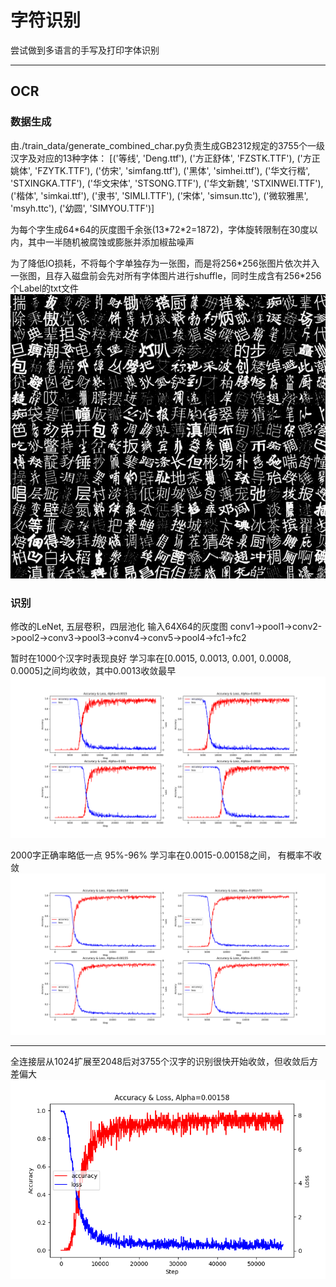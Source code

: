 # 字符识别
尝试做到多语言的手写及打印字体识别

---

## OCR

### 数据生成

由./train_data/generate_combined_char.py负责生成GB2312规定的3755个一级汉字及对应的13种字体：
[('等线', 'Deng.ttf'), ('方正舒体', 'FZSTK.TTF'), ('方正姚体', 'FZYTK.TTF'), ('仿宋', 'simfang.ttf'), ('黑体', 'simhei.ttf'), ('华文行楷', 'STXINGKA.TTF'), ('华文宋体', 'STSONG.TTF'), ('华文新魏', 'STXINWEI.TTF'), ('楷体', 'simkai.ttf'), ('隶书', 'SIMLI.TTF'), ('宋体', 'simsun.ttc'), ('微软雅黑', 'msyh.ttc'), ('幼圆', 'SIMYOU.TTF')]

为每个字生成64\*64的灰度图千余张(13\*72\*2=1872)，字体旋转限制在30度以内，其中一半随机被腐蚀或膨胀并添加椒盐噪声

为了降低IO损耗，不将每个字单独存为一张图，而是将256\*256张图片依次并入一张图，且存入磁盘前会先对所有字体图片进行shuffle，同时生成含有256*256个Label的txt文件
![train_image](images/traindata_display.jpg)

### 识别

修改的LeNet, 五层卷积，四层池化
输入64X64的灰度图
conv1->pool1->conv2->pool2->conv3->pool3->conv4->conv5->pool4->fc1->fc2

暂时在1000个汉字时表现良好
学习率在[0.0015, 0.0013, 0.001, 0.0008, 0.0005]之间均收敛，其中0.0013收敛最早
![Accuracy&Loss](./images/char_num=1000_1.png)

2000字正确率略低一点 95%-96% 学习率在0.0015-0.00158之间， 有概率不收敛
![Accuracy&Loss](./images/char_num=2000_1.png)

---

全连接层从1024扩展至2048后对3755个汉字的识别很快开始收敛，但收敛后方差偏大
![Accuracy&Loss](./images/char_num=3755_1.png)
